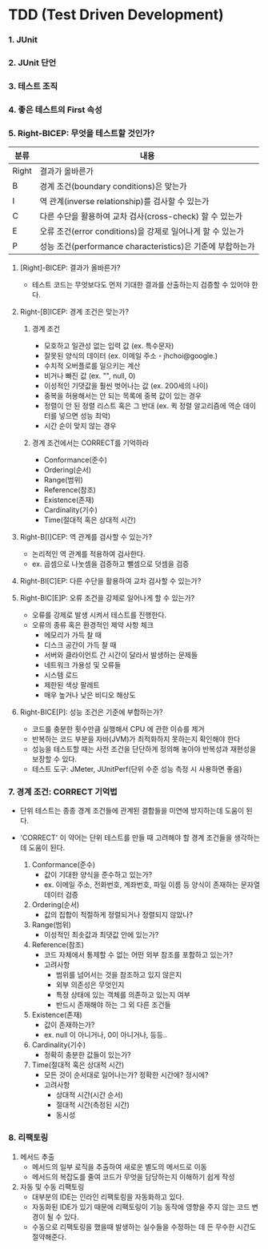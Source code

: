 # TDD (Test Driven Development)
### 1. JUnit
### 2. JUnit 단언
### 3. 테스트 조직
### 4. 좋은 테스트의 First 속성
### 5. Right-BICEP: 무엇을 테스트할 것인가?
|분류|내용|
|------|---|
|Right|결과가 올바른가|
|B|경계 조건(boundary conditions)은 맞는가|
|I|역 관계(inverse relationship)를 검사할 수 있는가|
|C|다른 수단을 활용하여 교차 검사(cross-check) 할 수 있는가|
|E|오류 조건(error  conditions)을 강제로 일어나게 할 수 있는가|
|P|성능 조건(performance characteristics)은 기준에 부합하는가|

1. [Right]-BICEP: 결과가 올바른가?
   - 테스트 코드는 무엇보다도 먼저 기대한 결과를 산출하는지 검증할 수 있어야 한다.


2. Right-[B]ICEP: 경계 조건은 맞는가?
   1) 경계 조건
      - 모호하고 일관성 없는 입력 값 (ex. 특수문자)
      - 잘못된 양식의 데이터 (ex. 이메일 주소 - jhchoi@google.)
      - 수치적 오버플로를 일으키는 계산
      - 비거나 빠진 값 (ex. "", null, 0)
      - 이성적인 기댓값을 훨씬 벗어나는 값 (ex. 200세의 나이)
      - 중복을 허용해서는 안 되는 목록에 중복 값이 있는 경우
      - 정렬이 안 된 정렬 리스트 혹은 그 반대 (ex. 퀵 정렬 알고리즘에 역순 데이터를 넣으면 성능 최악)
      - 시간 순이 맞지 않는 경우

   2) 경계 조건에서는 CORRECT를 기억하라
      - Conformance(준수)
      - Ordering(순서)
      - Range(범위)
      - Reference(참조)
      - Existence(존재)
      - Cardinality(기수)
      - Time(절대적 혹은 상대적 시간)
      
      
3. Right-B[I]CEP: 역 관계를 검사할 수 있는가?
   - 논리적인 역 관계를 적용하여 검사한다.
   - ex. 곱셈으로 나눗셈을 검증하고 뺄셈으로 덧셈을 검증
    
4. Right-BI[C]EP: 다른 수단을 활용하여 교차 검사할 수 있는가?
  
5. Right-BIC[E]P: 오류 조건을 강제로 일어나게 할 수 있는가?
   - 오류를 강제로 발생 시켜서 테스트를 진행한다.
   - 오류의 종류 혹은 환경적인 제약 사항 체크
      - 메모리가 가득 찰 때
      - 디스크 공간이 가득 찰 때
      - 서버와 클라이언트 간 시간이 달라서 발생하는 문제들
      - 네트워크 가용성 및 오류들
      - 시스템 로드
      - 제한된 색상 팔레트
      - 매우 높거나 낮은 비디오 해상도 

6. Right-BICE[P]: 성능 조건은 기준에 부합하는가?
   - 코드를 충분한 횟수만큼 실행해서 CPU 에 관한 이슈를 제거
   - 반복하는 코드 부분을 자바(JVM)가 최적화하지 못하는지 확인해야 한다
   - 성능을 테스트할 때는 사전 조건을 단단하게 정의해 놓아야 반복성과 재현성을 보장할 수 있다.
   - 테스트 도구: JMeter, JUnitPerf(단위 수준 성능 측정 시 사용하면 좋음)

### 7. 경계 조건: CORRECT 기억법
- 단위 테스트는 종종 경계 조건들에 관계된 결함들을 미연에 방지하는데 도움이 된다.
- 'CORRECT' 이 약어는 단위 테스트를 만들 때 고려해야 할 경계 조건들을 생각하는데 도움이 된다.

   1. Conformance(준수)
      - 값이 기대한 양식을 준수하고 있는가?
      - ex. 이메일 주소, 전화번호, 계좌번호, 파일 이름 등 양식이 존재하는 문자열 데이터 검증
   2. Ordering(순서)
      - 값의 집합이 적절하게 정렬되거나 정렬되지 않았나?
   3. Range(범위)
      - 이성적인 최솟값과 최댓값 안에 있는가?
   4. Reference(참조)
      - 코드 자체에서 통제할 수 없는 어떤 외부 참조를 포함하고 있는가?
      - 고려사항
         - 범위를 넘어서는 것을 참조하고 있지 않은지
         - 외부 의존성은 무엇인지
         - 특정 상태에 있는 객체를 의존하고 있는지 여부
         - 반드시 존재해야 하는 그 외 다른 조건들
   5. Existence(존재)
      - 값이 존재하는가?  
      - ex. null 이 아니거나, 0이 아니거나, 등등..
   6. Cardinality(기수)
      - 정확히 충분한 값들이 있는가?
   7. Time(절대적 혹은 상대적 시간)
      - 모든 것이 순서대로 일어나는가? 정확한 시간에? 정시에?
      - 고려사항
         - 상대적 시간(시간 순서)
         - 절대적 시간(측정된 시간)
         - 동시성 
         
### 8. 리팩토링
1. 메서드 추출
   - 메서드의 일부 로직을 추출하여 새로운 별도의 메서드로 이동
   - 메서드의 복잡도를 줄여 코드가 무엇을 담당하는지 이해하기 쉽게 작성
2. 자동 및 수동 리팩토링
   - 대부분의 IDE는 인라인 리팩토링을 자동화하고 있다.
   - 자동화된 IDE가 있기 때문에 리팩토링이 기능 동작에 영향을 주지 않는 코드 변경이 될 수 있다.
   - 수동으로 리팩토링을 했을때 발생하는 실수들을 수정하는 데 든 무수한 시간도 절약해준다.
   
